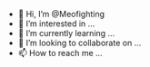 - 👋 Hi, I’m @Meofighting
- 👀 I’m interested in ...
- 🌱 I’m currently learning ...
- 💞️ I’m looking to collaborate on ...
- 📫 How to reach me ...

<!---
Meofighting/Meofighting is a ✨ special ✨ repository because its `README.md` (this file) appears on your GitHub profile.
You can click the Preview link to take a look at your changes.
--->
